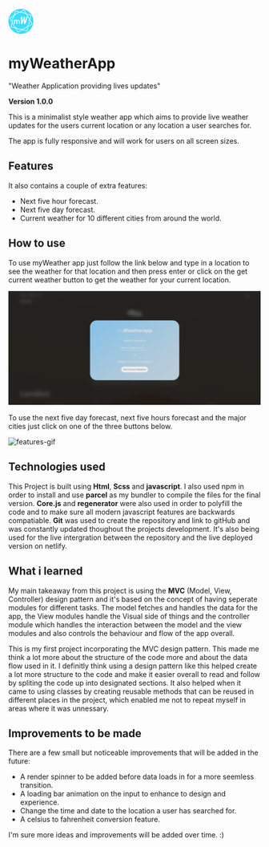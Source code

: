 ![logo](./src/images/Weather-favicon-circle.png)

# myWeatherApp

"Weather Application providing lives updates"

**Version 1.0.0**

This is a minimalist style weather app which aims to provide live weather updates for the users current location or any location a user searches for. 

The app is fully responsive and will work for users on all screen sizes.

## Features

It also contains a couple of extra features:

- Next five hour forecast.
- Next five day forecast.
- Current weather for 10 different cities from around the world.

## How to use

To use myWeather app just follow the link below and type in a location to see the weather for that location and then press enter or click on the get current weather button to get the weather for your current location.

![starting-gif](./readme-Gif/myWeatherAppGif.gif)

To use the next five day forecast, next five hours forecast and the major cities just click on one of the three buttons below.

![features-gif](./readme-Gif/myWeatherAppFeaturesGif.gif)

## Technologies used

This Project is built using **Html**, **Scss** and **javascript**.
I also used npm in order to install and use **parcel** as my bundler to compile the files for the final version. **Core.js** and **regenerator** were also used in order to polyfill the code and to make sure all modern javascript features are backwards compatiable. **Git** was used to create the repository and link to gitHub and was constantly updated thoughout the projects development. It's also being used for the live intergration between the repository and the live deployed version on netlify.

## What i learned


My main takeaway from this project is using the **MVC** (Model, View, Controller) design pattern and it's based on the concept of having 
seperate modules for different tasks. The model fetches and handles the data for the app, the View modules
handle the Visual side of things and the controller module which handles the interaction between
the model and the view modules and also controls the behaviour and flow of the app overall.

This is my first project incorporating the MVC design pattern.
This made me think a lot more about the structure of the code more and about the data flow used in it.
I definitly think using a design pattern like this helped create a lot more structure to the code and
make it easier overall to read and follow by spliting the code up into designated sections. 
It also helped when it came to using classes by creating reusable methods that can be reused in different
places in the project, which enabled me not to repeat myself in areas where it was unnessary.

## Improvements to be made


There are a few small but noticeable improvements that will be added in the future:

- A render spinner to be added before data loads in for a more seemless transition.
- A loading bar animation on the input to enhance to design and experience.
- Change the time and date to the location a user has searched for.
- A celsius to fahrenheit conversion feature.

I'm sure more ideas and improvements will be added over time. :)
